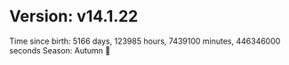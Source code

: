# Version: v14.1.22
Time since birth: 5166 days, 123985 hours, 7439100 minutes, 446346000 seconds
Season: Autumn 🍁
